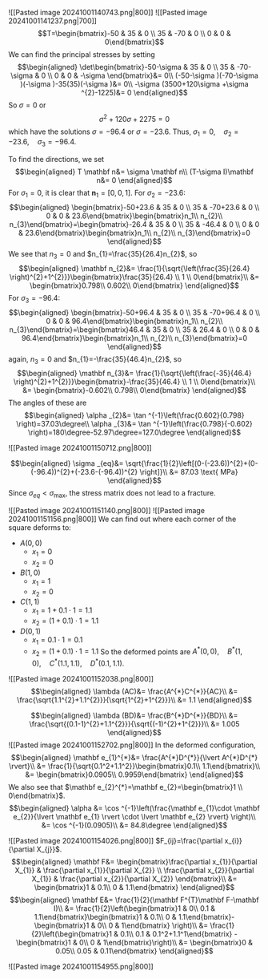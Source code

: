 ![[Pasted image 20241001140743.png|800]]
![[Pasted image 20241001141237.png|700]]
$$T=\begin{bmatrix}-50 & 35 & 0 \\ 35 & -70 & 0 \\ 0 & 0 & 0\end{bmatrix}$$
We can find the principal stresses by setting
$$\begin{aligned}
\det\begin{bmatrix}-50-\sigma  & 35 & 0 \\ 35 & -70-\sigma  & 0 \\ 0 & 0 & -\sigma \end{bmatrix}&= 0\\
(-50-\sigma )(-70-\sigma )(-\sigma )-35(35)(-\sigma )&= 0\\
-\sigma (3500+120\sigma +\sigma ^{2}-1225)&= 0
\end{aligned}$$
So $\sigma =0$ or
$$\sigma ^{2}+120\sigma +2275=0$$
which have the solutions $\sigma =-96.4$ or $\sigma =-23.6$.
Thus, $\sigma _{1}=0,\quad \sigma _{2}=-23.6,\quad \sigma _{3}=-96.4$.

To find the directions, we set
$$\begin{aligned}
T \mathbf n&=  \sigma \mathbf n\\
(T-\sigma I)\mathbf n&= 0
\end{aligned}$$
For $\sigma _{1}=0$, it is clear that $\mathbf n_{1}=[0,0,1]$.
For $\sigma _{2}=-23.6$:
$$\begin{aligned}
\begin{bmatrix}-50+23.6 & 35 & 0 \\ 35 & -70+23.6 & 0 \\ 0 & 0 & 23.6\end{bmatrix}\begin{bmatrix}n_1\\
n_{2}\\
n_{3}\end{bmatrix}=\begin{bmatrix}-26.4 & 35 & 0 \\ 35 & -46.4 & 0 \\ 0 & 0 & 23.6\end{bmatrix}\begin{bmatrix}n_1\\
n_{2}\\
n_{3}\end{bmatrix}=0
\end{aligned}$$
We see that $n_{3}=0$ and $n_{1}=\frac{35}{26.4}n_{2}$, so
$$\begin{aligned}
\mathbf n_{2}&= \frac{1}{\sqrt{\left(\frac{35}{26.4} \right)^{2}+1^{2}}}\begin{bmatrix}\frac{35}{26.4} \\ 1 \\ 0\end{bmatrix}\\
&= \begin{bmatrix}0.798\\
0.602\\
0\end{bmatrix}
\end{aligned}$$
For $\sigma _{3}=-96.4$:
$$\begin{aligned}
\begin{bmatrix}-50+96.4 & 35 & 0 \\ 35 & -70+96.4 & 0 \\ 0 & 0 & 96.4\end{bmatrix}\begin{bmatrix}n_1\\
n_{2}\\
n_{3}\end{bmatrix}=\begin{bmatrix}46.4 & 35 & 0 \\ 35 & 26.4 & 0 \\ 0 & 0 & 96.4\end{bmatrix}\begin{bmatrix}n_1\\
n_{2}\\
n_{3}\end{bmatrix}=0
\end{aligned}$$
again, $n_{3}=0$ and $n_{1}=-\frac{35}{46.4}n_{2}$, so
$$\begin{aligned}
\mathbf n_{3}&= \frac{1}{\sqrt{\left(\frac{-35}{46.4} \right)^{2}+1^{2}}}\begin{bmatrix}-\frac{35}{46.4} \\ 1 \\ 0\end{bmatrix}\\
&= \begin{bmatrix}-0.602\\
0.798\\
0\end{bmatrix}
\end{aligned}$$
The angles of these are 
$$\begin{aligned}
\alpha _{2}&= \tan ^{-1}\left(\frac{0.602}{0.798} \right)=37.03\degree\\
\alpha _{3}&= \tan ^{-1}\left(\frac{0.798}{-0.602} \right)=180\degree-52.97\degree=127.0\degree
\end{aligned}$$

![[Pasted image 20241001150712.png|800]]

$$\begin{aligned}
\sigma _{eq}&= \sqrt{\frac{1}{2}\left[(0-(-23.6))^{2}+(0-(-96.4))^{2}+(-23.6-(-96.4))^{2} \right]}\\
&= 87.03 \text{ MPa}
\end{aligned}$$
Since $\sigma _{eq}<\sigma _{\text{max}}$, the stress matrix does not lead to a fracture.

![[Pasted image 20241001151140.png|800]]
![[Pasted image 20241001151156.png|800]]
We can find out where each corner of the square deforms to:
* $A(0,0)$
	* $x_{1}=0$
	* $x_{2}=0$
* $B(1,0)$
	* $x_{1}=1$
	* $x_{2}=0$
* $C(1,1)$
	* $x_{1}=1+0.1 \cdot 1=1.1$
	* $x_{2}=(1+0.1)\cdot 1=1.1$
* $D(0,1)$
	* $x_{1}=0.1 \cdot 1=0.1$
	* $x_{2}=(1+0.1)\cdot 1=1.1$
So the deformed points are $A^{*}(0,0),\quad B^{*}(1,0),\quad C^{*}(1.1,1.1),\quad D^{*}(0.1,1.1)$.

![[Pasted image 20241001152038.png|800]]
$$\begin{aligned}
\lambda (AC)&=  \frac{A^{*}C^{*}}{AC}\\
&= \frac{\sqrt{1.1^{2}+1.1^{2}}}{\sqrt{1^{2}+1^{2}}}\\
&= 1.1
\end{aligned}$$

$$\begin{aligned}
\lambda (BD)&= \frac{B^{*}D^{*}}{BD}\\
&= \frac{\sqrt{(0.1-1)^{2}+1.1^{2}}}{\sqrt{(-1)^{2}+1^{2}}}\\
&= 1.005
\end{aligned}$$
![[Pasted image 20241001152702.png|800]]
In the deformed configuration,
$$\begin{aligned}
\mathbf e_{1}^{*}&= \frac{A^{*}D^{*}}{\lvert A^{*}D^{*} \rvert}\\
&= \frac{1}{\sqrt{0.1^2+1.1^2}}\begin{bmatrix}0.1\\
1.1\end{bmatrix}\\
&= \begin{bmatrix}0.0905\\
0.9959\end{bmatrix}
\end{aligned}$$
We also see that $\mathbf e_{2}^{*}=\mathbf e_{2}=\begin{bmatrix}1 \\ 0\end{bmatrix}$.
$$\begin{aligned}
\alpha &= \cos ^{-1}\left(\frac{\mathbf e_{1}\cdot \mathbf e_{2}}{\lvert \mathbf e_{1} \rvert \cdot \lvert \mathbf e_{2} \rvert} \right)\\
&= \cos ^{-1}(0.0905)\\
&= 84.8\degree
\end{aligned}$$

![[Pasted image 20241001154026.png|800]]
$F_{ij}=\frac{\partial x_{i}}{\partial X_{j}}$.
$$\begin{aligned}
\mathbf F&= \begin{bmatrix}\frac{\partial x_{1}}{\partial X_{1}} & \frac{\partial x_{1}}{\partial X_{2}} \\ \frac{\partial x_{2}}{\partial X_{1}} & \frac{\partial x_{2}}{\partial X_{2}} \end{bmatrix}\\
&= \begin{bmatrix}1 & 0.1\\
0 & 1.1\end{bmatrix}
\end{aligned}$$
$$\begin{aligned}
\mathbf E&= \frac{1}{2}(\mathbf F^{T}\mathbf F-\mathbf I)\\
&= \frac{1}{2}\left(\begin{bmatrix}1 & 0\\
0.1 & 1.1\end{bmatrix}\begin{bmatrix}1 & 0.1\\
0 & 1.1\end{bmatrix}-\begin{bmatrix}1 & 0\\
0 & 1\end{bmatrix} \right)\\
&= \frac{1}{2}\left(\begin{bmatrix}1 & 0.1\\
0.1 & 0.1^2+1.1^1\end{bmatrix} -\begin{bmatrix}1 & 0\\
0 & 1\end{bmatrix}\right)\\
&= \begin{bmatrix}0 & 0.05\\
0.05 & 0.11\end{bmatrix}
\end{aligned}$$

![[Pasted image 20241001154955.png|800]]
